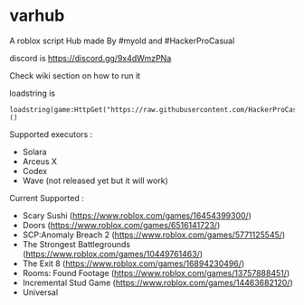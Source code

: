 # varhub

A roblox script Hub made By #myold and #HackerProCasual

discord is https://discord.gg/9x4dWmzPNa

Check wiki section on how to run it

loadstring is
```
loadstring(game:HttpGet("https://raw.githubusercontent.com/HackerProCasual/varhub/main/main"))()
```

Supported executors :
* Solara
* Arceus X
* Codex
* Wave (not released yet but it will work)


Current Supported :
* Scary Sushi (https://www.roblox.com/games/16454399300/)
* Doors (https://www.roblox.com/games/6516141723/)
* SCP:Anomaly Breach 2 (https://www.roblox.com/games/5771125545/)
* The Strongest Battlegrounds (https://www.roblox.com/games/10449761463/)
* The Exit 8 (https://www.roblox.com/games/16894230496/)
* Rooms: Found Footage (https://www.roblox.com/games/13757888451/)
* Incremental Stud Game (https://www.roblox.com/games/14463682120/)
* Universal
